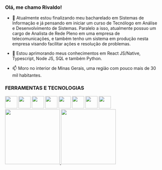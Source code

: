 ### Olá, me chamo Rivaldo!

- 🔭 Atualmente estou finalizando meu bacharelado em Sistemas de Informação e já pensando em iniciar um curso de Tecnólogo em Análise e Desenvolvimento de Sistemas.
Paralelo a isso, atualmente possuo um cargo de Analista de Rede Pleno em uma empresa de telecomunicações, e também tenho um sistema em produção nesta empresa visando facilitar ações e resolução de problemas.

- 🌱 Estou aprimorando meus conhecimentos em React JS/Native, Typescript, Node JS, SQL e também Python.

- 📫 Moro no interior de Minas Gerais, uma região com pouco mais de 30 mil habitantes.

### FERRAMENTAS E TECNOLOGIAS
<div style={display: 'flex'>
          <img src="https://cdn.jsdelivr.net/gh/devicons/devicon/icons/html5/html5-plain.svg" width="40" height="40" margin-right:'0.5rem'/>
          <img src="https://cdn.jsdelivr.net/gh/devicons/devicon/icons/css3/css3-plain.svg" width="40" height="40" margin-right:'0.5rem'/>   
          <img src="https://cdn.jsdelivr.net/gh/devicons/devicon/icons/javascript/javascript-plain.svg" width="40" height="40" margin-right:'0.5rem'/>  
          <img src="https://cdn.jsdelivr.net/gh/devicons/devicon/icons/typescript/typescript-plain.svg" width="40" height="40" margin-right:'0.5rem'/>
          <img src="https://cdn.jsdelivr.net/gh/devicons/devicon/icons/react/react-original-wordmark.svg" width="40" height="40" margin-right:'0.5rem'/>
          <img src="https://cdn.jsdelivr.net/gh/devicons/devicon/icons/nodejs/nodejs-original-wordmark.svg" width="40" height="40" margin-right:'0.5rem'/>
          <img src="https://cdn.jsdelivr.net/gh/devicons/devicon/icons/firebase/firebase-plain.svg" width="40" height="40" margin-right:'0.5rem'/>
          <img src="https://cdn.jsdelivr.net/gh/devicons/devicon/icons/python/python-original.svg" width="40" height="40"/>
</div>

<div>
  <a href="https://github.com/RivaldoCM">
  <img loading="lazy" height="180em" src="https://github-readme-stats.vercel.app/api/top-langs/?username=RivaldoCM&layout=compact&langs_count=7&theme=dracula"/>
  <img loading="lazy" height="180em" src="https://github-readme-stats.vercel.app/api?username=RivaldoCM&show_icons=true&theme=dracula&include_all_commits=true&count_private=true"/>
</div>
          
          
          
